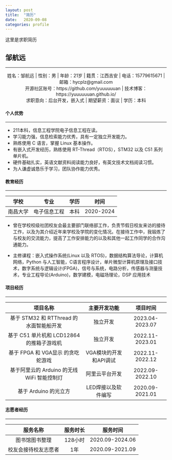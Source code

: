 ```yaml
---
layout: post
title:  "简历"
date:   2020-09-08
categories: profile
---
```


这里是求职简历

 ## 邹航远
------

<center>姓名：邹航远 | 性别：男 | 年龄：21岁 | 籍贯：江西吉安 | 电话：15779615671 | 邮箱：hycplz@gmail.com</center>

<center>开源社区账号：https://github.com/yuuuuuuan | 技术博客：https://yuuuuuuan.github.io/</center>

<center>求职意向：后台开发，嵌入式 | 期望薪资：面议 | 学历：本科</center>

#### 个人优势

------

- 211本科，信息工程学院电子信息工程在读。
- 学习能力强，信息检索能力优秀，具有一定独立开发能力。
- 熟练使用 C 语言，掌握 Linux 基本操作。
- 有嵌入式开发经历，熟练使用 RT-Thread（RTOS），STM32 以及 C51 系列单片机。
- 硬件基础扎实，英语文献资料阅读能力良好，有英文技术文档阅读习惯。
- 为人谦虚诚恳乐于学习，团队协作能力优秀。



#### 教育经历

------

|   学校   |     专业     | 学历 |   时间    |
| :------: | :----------: | :--: | :-------: |
| 南昌大学 | 电子信息工程 | 本科 | 2020-2024 |



- 曾在学校校级社团校友会最主要部门联络部工作，负责节假日校友来访的接待工作，以及为其介绍近年来学校及学院的变化情况。在接待工作中，我锻炼了与校友的交流能力，提高了工作安排能力的以及和其他一起工作同学的合作沟通能力。



- 主修课程：嵌入式操作系统(Linux 以及 RTOS)，数据结构算法导论，计算机网络，Python 与人工智能，C语言程序设计，单片微型计算机原理及接口技术，数字系统与逻辑设计(FPGA)，信号与系统，电路分析，传感器与测量技术，专业工程导论(Arduino)，数学建模，电磁场理论，DSP 应用技术



#### 项目经历

------


|                  项目名称                   |      主要开发功能      |    项目时间     |
| :-----------------------------------------: | :--------------------: | :-------------: |
|   基于 STM32 和 RTThread 的水面智能船开发   |        独立开发        | 2023.04-2023.07 |
|  基于 C51 单片机和 LCD12864 的推箱子游戏机  |        独立开发        | 2022.11-2023.01 |
|      基于 FPGA 和 VGA显示 的贪吃蛇游戏      | VGA模块的开发和API调试 | 2022.11-2022.12 |
| 基于阿里云的 Arduino 的无线 WiFi 智能控制灯 |     阿里云平台开发     | 2022.09-2022.10 |
|            基于 Arduino 的光立方            |  LED焊接以及软件编写   | 2020.09-2021.01 |



#### 志愿者经历

------


|       服务名称       | 服务时长 |    服务时间     |
| :------------------: | :------: | :-------------: |
|    图书馆图书整理    | 128小时  | 2020.09-2024.06 |
| 校友会接待校友志愿者 |   1年    | 2020.09-2021.09 |